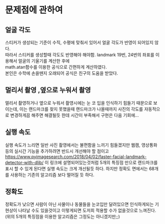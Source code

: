 # 문제점에 관하여

## 얼굴 각도

스티커가 생성되는 기준이 수직, 수평에 맞춰서 있어서 얼굴 각도가 반영이 되어있지 않다.  
따라서 스티커를 생성할때 각도도 반영해야 해야함.
landmark 19번, 24번의 좌표를 이용해서 얼굴의 기울기를 계산한 후에  
math.atan함수를 이용한 공식으로 간편하게 계산하였다.  
본인은 수학에 손을뗀지 오래되어 공식은 친구의 도움을 받았다.
## 멀리서 촬영 ,옆으로 누워서 촬영
멀리서 촬영하거나 옆으로 누워서 촬영시에는 눈 코 입을 인식하기 힘들기 때문으로 보이는데, 이는 랜드마크를 찾지 못했을때 랜드마크가 나올때까지 사진의 각도를 자동적으로 변경하게끔 해주면 해결될듯 한데 시간이 부족해서 구현은 다음 기회에...
## 실행 속도
실행 속도가 느리면 일반 사진 촬영에서는 불편함을 느끼기 힘들겠지만 웹캠, 영상통화 등의 실시간 기능을 추가하려면 반드시 개선해야 할 점이고 
https://www.pyimagesearch.com/2018/04/02/faster-facial-landmark-detector-with-dlib/ 이 링크에 설명되어있는것처럼 5개의 특징점 만으로 랜드마크를 표시 할 수 있게 된다면 실행 속도는
크게 개선될듯 하다. 하지만 정확도 면에서는 68개를 사용하는 기존의 알고리즘 보다 떨어질 듯 하다.
## 정확도
정확도가 낮으면 사람이 아닌 사물이나 동물들을 눈코입만 달려있으면 인식하게되는 기현상이 나타날 수도 있을것이고 이렇게되면 도저희 적용할 수가 없을것으로 느껴진다.
(위의 5개의 특징점을 이용한 알고리즘은 그정도는 아니겠지만;;)
